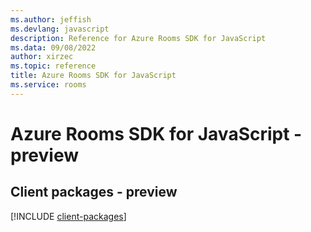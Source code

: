 ```yaml
---
ms.author: jeffish
ms.devlang: javascript
description: Reference for Azure Rooms SDK for JavaScript
ms.data: 09/08/2022
author: xirzec
ms.topic: reference
title: Azure Rooms SDK for JavaScript
ms.service: rooms
---
```

# Azure Rooms SDK for JavaScript - preview

## Client packages - preview
[!INCLUDE [client-packages](rooms-client-index.md)]